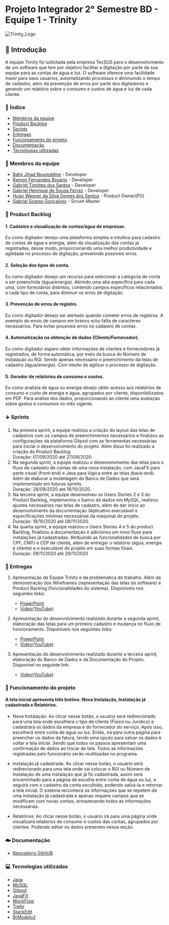 # Projeto Integrador 2° Semestre BD - Equipe 1 - Trinity
![Trinity_Logo](https://user-images.githubusercontent.com/60863640/94086088-4fb53a00-fde0-11ea-9915-3ac9be131de7.png)

## :pushpin: Introdução
A equipe Trinity foi solicitada pela empresa TecSUS para o desenvolvimento de um software que tem por objetivo facilitar a digitação por parte da sua equipe para as contas de água e luz. O software oferece uma facilidade maior para seus usuários, automatizando processos e diminuindo o tempo de cadastro, além da prevenção de erros por parte dos digitadores e gerando um relatório sobre o consumo e custos de água e luz de cada cliente.

### :book: Índice
* [Membros da equipe](#necktie-membros-da-equipe)
* [Product Backlog](#gift-product-backlog)
* [Sprints](#airplane-sprints)
* [Entregas](#dart-entregas)
* [Funcionamento do projeto](#paperclip-funcionamento-do-projeto)
* [Documentação](#cloud-Documentação)
* [Tecnologias utilizadas](#computer-tecnologias-utilizadas)


### :necktie: Membros da equipe
* [Bahij Jihad Noureddine](https://www.linkedin.com/in/bahij-noureddine-941b681b7/) - Developer
* [Ramon Fernandes Rosario](https://www.linkedin.com/in/ramon-fernandes-19244a1ab/) - Developer
* [Gabriel Timóteo dos Santos](https://www.linkedin.com/in/gabriel-santos-2563571b2/) - Developer
* [Gabriel Henrique de Souza Ferraz](https://www.linkedin.com/in/gabriel-henrique-de-souza-ferraz-4873581b2/) - Developer
* [Hugo Wagner da Silva Gomes dos Santos](https://www.linkedin.com/in/hugo-wagner-692b83150/) - Product Owner(PO)
* [Gabriel Soares Gonçalves](https://www.linkedin.com/in/gabriel-soares-gon%C3%A7alves-a2b35a1b2/) - Scrum Master


### :gift: Product Backlog
#### 1. Cadastro e visualização de contas/água de empresas.<br/>
Eu como digitador desejo uma plataforma simples e intuitiva para cadastro de contas de água e energia, além da visualização das contas já registradas, desse modo, proporcionando uma melhor produtividade e agilidade no processo de digitação, prevenindo possíveis erros. 
#### 2. Seleção dos tipos de conta.<br/>
Eu como digitador desejo um recurso para selecionar a categoria de conta a ser preenchida (água/energia). Abrindo uma aba específica para cada uma, com formulários distintos, contendo campos específicos relacionados a cada tipo de conta, para diminuir os erros de digitação.
#### 3. Prevenção de erros de registro.<br/>
Eu como digitador desejo ser alertado quando cometer erros de registros. A exemplo do envio de campos em branco e/ou falta de caracteres necessários. Para evitar possíveis erros no cadastro de contas.
#### 4. Automatização na obtenção de dados (Cliente/Fornecedor).<br/>
Eu como digitador espero obter informações de clientes e fornecedores já registrados, de forma automática, por meio da busca do Número de Instalação ou RGI. Sendo apenas necessário o preenchimento da telas de cadastro (água/energia). Com intuito de agilizar o processo de digitação.
#### 5. Gerador de relatórios de consumo e custos.<br/>
Eu como analista de água ou energia desejo obter acesso aos relatórios de consumo e custo de energia e água, agrupados por cliente, disponibilizados em PDF. Para análise dos dados, proporcionando ao cliente uma avaliação sobre gastos e consumos no mês vigente.

### :airplane: Sprints
1. Na primeira sprint, a equipe realizou a criação do layout das telas de cadastros com os campos de preenchimentos necessários e finalizou as configurações da plataforma Gitpod com as ferramentas necessárias para iniciar o desenvolvimento do projeto. Além disso foi realizado a criação do Product Backlog.<br/> Duração: 07/09/2020 até 27/09/2020.
2. Na segunda sprint, a equipe realizou o desenvolvimento das telas para o fluxo de cadastro de contas de uma nova instalação, com JavaFX para parte visual (front-end) e Java para lógica entre as telas (back-end). Além de elaborar a modelagem do Banco de Dados que será implementado em futuras sprints.<br/> Duração: 28/09/2020 até 18/10/2020.
3. Na terceira sprint, a equipe desenvolveu os Users Stories 2 e 3 do Product Backlog, implementou o banco de dados em MySQL, realizou ajustes necessários nas telas de cadastro, além de dar inicio ao desenvolvimento da documentação (Aplicativo executável e especificações mínimas necessárias da máquina) do projeto.<br/>
Duração: 19/10/2020 até 08/11/2020.
4. Na quarta sprint, a equipe realizou o Users Stories 4 e 5 do product Backlog, finalizou a documentação e  adicionou um novo fluxo para instalações já cadastradas. Atribuindo as funcionalidades de busca por CPF, CNPJ e CEP de cliente, além de entregar o relatório (água, energia e cliente) e o executável do projeto em suas formas finais.<br/>
Duração: 09/11/2020 até 29/11/2020

### :dart: Entregas
1. Apresentação da Equipe Trinity e da problemática do trabalho. Além da demonstração dos Wireframes (representação das telas do software) e Product Backlog (funcionalidades do sistema). Disponíveis nos seguintes links:
   * [PowerPoint](https://drive.google.com/file/d/1QBe3fj6P33IbdpLLv37yWxnmgwYGU8Tq/view?usp=sharing)
   * [Video(YouTube)](https://www.youtube.com/watch?v=k5cMXUFGKQs)
   
2. Apresentação do desenvolvimento realizado durante a segunda sprint, elaboração das telas para um primeiro cadastro e mudança no fluxo de funcionamento. Disponíveis nos seguintes links:
   * [PowerPoint](https://drive.google.com/file/d/1WFf6pF68s_2zgYqzR50OJI3VAGwB6fFH/view?usp=sharing)
   * [Video(YouTube)](https://www.youtube.com/watch?v=t8BieTIL9Lc&feature=youtu.be)
   
3. Apresentação do desenvolvimento realizado durante a terceira sprint, elaboração do Banco de Dados e da Documentação do Projeto. Disponível no seguinte link:
   * [Video(YouTube)](https://www.youtube.com/watch?v=HR_M4Nk9Ujk&feature=youtu.be)

### :paperclip: Funcionamento do projeto
#### A tela inicial apresenta três botões: Nova Instalação, Instalação já cadastrada e Relatórios. 

* Nova Instalação: Ao clicar nesse botão, o usuário será redirecionado para uma tela onde escolherá o tipo de cliente (Físico ou Jurídico) e cadastrará os dados da empresa e do fornecedor do serviço. Após isso, escolherá entre conta de água ou luz. Então, irá para outra página para preencher os dados da fatura, tendo uma opção para salvar os dados e voltar a tela inicial. Sendo que todos os passos apresentam uma confirmação de dados ao trocar de tela. Todos as informações registradas pelo funcionário serão reutilizadas no programa.

* Instalação já cadastrada: Ao clicar nesse botão, o usuário será redirecionado para uma tela onde vai colocar o RGI ou Número de Instalação de uma instalação que já foi cadastrada, assim será encaminhado para a página de escolha entre conta de água ou luz, e seguirá com o cadastro da conta escolhida, podendo salvá-la e retornar a tela inicial. O sistema reconhece as informações que se repetem de uma instalação já cadastrada e apenas requere campos que se modificam com novas contas, armazenando todos as informações necessárias.

* Relatórios: Ao clicar nesse botão, o usuário irá para uma página onde visualizará relatórios de consumo e custos das contas, agrupados por clientes. Podendo editar os dados presentes nessa seção.

### :cloud: Documentação

* [Repositório GitHUB](https://github.com/Hugowsgs/ART-Trinity)

###  :computer: Tecnologias utilizadas
* [Java](https://www.java.com/pt_BR/)
* [MySQL](https://www.mysql.com/)
* [Gitpod](https://www.gitpod.io/)
* [JavaFX](https://openjfx.io/)
* [MockFlow](https://mockflow.com/apps/wireframepro/)
* [Trello](https://trello.com/pt-BR)
* [StackEdit](https://stackedit.io/)
* [BrModelo2](http://www.sis4.com/brModelo/antigo.html)
